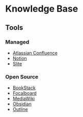 # Knowledge Base

## Tools

### Managed

- [Atlassian Confluence](/atlassian/confluence.md)
- [Notion](/notion.md)
- [Slite](https://slite.com)

### Open Source

- [BookStack](https://bookstackapp.com)
- [Focalboard](/focalboard.md)
- [MediaWiki](/mediawiki.md)
- [Obsidian](/obsidian.md)
- [Outline](/outline/README.md)

<!--
https://github.com/logseq/logseq
https://dendron.so
-->
